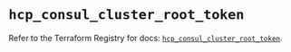 # `hcp_consul_cluster_root_token`

Refer to the Terraform Registry for docs: [`hcp_consul_cluster_root_token`](https://registry.terraform.io/providers/hashicorp/hcp/0.102.0/docs/resources/consul_cluster_root_token).
